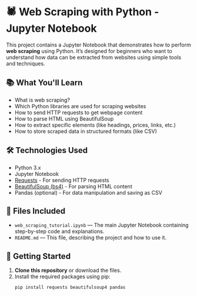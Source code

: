 # 🕷️ Web Scraping with Python - Jupyter Notebook

This project contains a Jupyter Notebook that demonstrates how to perform **web scraping** using Python. It’s designed for beginners who want to understand how data can be extracted from websites using simple tools and techniques.

## 📚 What You'll Learn

- What is web scraping?
- Which Python libraries are used for scraping websites
- How to send HTTP requests to get webpage content
- How to parse HTML using BeautifulSoup
- How to extract specific elements (like headings, prices, links, etc.)
- How to store scraped data in structured formats (like CSV)

## 🛠️ Technologies Used

- Python 3.x
- Jupyter Notebook
- [Requests](https://docs.python-requests.org/en/latest/) - For sending HTTP requests
- [BeautifulSoup (bs4)](https://www.crummy.com/software/BeautifulSoup/) - For parsing HTML content
- Pandas (optional) - For data manipulation and saving as CSV

## 📁 Files Included

- `web_scraping_tutorial.ipynb` — The main Jupyter Notebook containing step-by-step code and explanations.
- `README.md` — This file, describing the project and how to use it.

## 🚀 Getting Started

1. **Clone this repository** or download the files.
2. Install the required packages using pip:
   ```bash
   pip install requests beautifulsoup4 pandas
